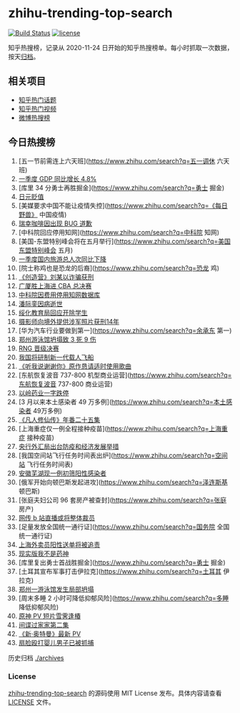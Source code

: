 # zhihu-trending-top-search

[![Build Status](https://github.com/justjavac/zhihu-trending-top-search/workflows/ci/badge.svg?branch=main)](https://github.com/justjavac/zhihu-trending-top-search/actions)
[![license](https://img.shields.io/github/license/justjavac/zhihu-trending-top-search)](https://github.com/justjavac/zhihu-trending-top-search/blob/main/LICENSE)

知乎热搜榜，记录从 2020-11-24 日开始的知乎热搜榜单。每小时抓取一次数据，按天[归档](./archives)。

## 相关项目

- [知乎热门话题](https://github.com/justjavac/zhihu-trending-hot-questions)
- [知乎热门视频](https://github.com/justjavac/zhihu-trending-hot-video)
- [微博热搜榜](https://github.com/justjavac/weibo-trending-hot-search)

## 今日热搜榜

<!-- BEGIN -->
<!-- 最后更新时间 Tue Apr 19 2022 23:13:30 GMT+0800 (China Standard Time) -->

1. [五一节前需连上六天班](https://www.zhihu.com/search?q=五一调休 六天班)
1. [一季度 GDP 同比增长 4.8%](https://www.zhihu.com/search?q=一季度GDP)
1. [库里 34 分勇士再胜掘金](https://www.zhihu.com/search?q=勇士 掘金)
1. [日元贬值](https://www.zhihu.com/search?q=日元贬值)
1. [美媒要求中国不能让疫情失控](https://www.zhihu.com/search?q=《每日野兽》 中国疫情)
1. [瑞幸咖啡因出现 BUG 道歉](https://www.zhihu.com/search?q=瑞幸咖啡因BUG道歉)
1. [中科院回应停用知网](https://www.zhihu.com/search?q=中科院 知网)
1. [美国-东盟特别峰会将在五月举行](https://www.zhihu.com/search?q=美国东盟特别峰会 五月)
1. [一季度国内旅游总人次同比下降](https://www.zhihu.com/search?q=国内旅游总人次同比下降)
1. [院士称鸡也是恐龙的后裔](https://www.zhihu.com/search?q=恐龙 鸡)
1. [《创造营》刘某以诈骗获刑](https://www.zhihu.com/search?q=刘丞以诈骗)
1. [广厦胜上海进 CBA 总决赛](https://www.zhihu.com/search?q=广厦晋级总决赛)
1. [中科院因费用停用知网数据库](https://www.zhihu.com/search?q=中科院停用知网数据库)
1. [潘际銮因病逝世](https://www.zhihu.com/search?q=潘际銮逝世)
1. [绥化教育局回应开除学生](https://www.zhihu.com/search?q=绥化教育局回应)
1. [摄影师向境外提供涉军照片获刑14年](https://www.zhihu.com/search?q=摄影师获刑14年)
1. [华为汽车行业要做到第一](https://www.zhihu.com/search?q=余承东 第一)
1. [郑州游泳馆坍塌致 3 死 9 伤](https://www.zhihu.com/search?q=郑州游泳馆坍塌)
1. [RNG 晋级决赛](https://www.zhihu.com/search?q=rng)
1. [我国将研制新一代载人飞船](https://www.zhihu.com/search?q=我国将研制新一代载人飞船)
1. [《听我说谢谢你》原作恳请适时使用歌曲](https://www.zhihu.com/search?q=听我说谢谢你原作发声)
1. [东航恢复波音 737-800 机型商业运营](https://www.zhihu.com/search?q=东航恢复波音 737-800 商业运营)
1. [以岭药业一字跌停](https://www.zhihu.com/search?q=以岭药业一字跌停)
1. [3 月以来本土感染者 49 万多例](https://www.zhihu.com/search?q=本土感染者 49万多例)
1. [《凡人修仙传》年番二十五集](https://www.zhihu.com/search?q=凡人修仙传之魔道争锋二十五集)
1. [上海重症仅一例全程接种疫苗](https://www.zhihu.com/search?q=上海重症 接种疫苗)
1. [央行外汇局出台防疫和经济发展举措](https://www.zhihu.com/search?q=央行外汇局出台举措)
1. [我国空间站飞行任务时间表出炉](https://www.zhihu.com/search?q=空间站 飞行任务时间表)
1. [安徽芜湖现一例初筛阳性感染者](https://www.zhihu.com/search?q=安徽芜湖疫情)
1. [俄军开始向顿巴斯发起进攻](https://www.zhihu.com/search?q=泽连斯基 顿巴斯)
1. [张庭夫妇公司 96 套房产被查封](https://www.zhihu.com/search?q=张庭 房产)
1. [网传 b 站直播或将整体裁员](https://www.zhihu.com/search?q=b站直播)
1. [足量发放全国统一通行证](https://www.zhihu.com/search?q=国务院 全国统一通行证)
1. [上海外卖员阳性送单将被追责](https://www.zhihu.com/search?q=外卖员阳性送单将被追责)
1. [现实版我不是药神](https://www.zhihu.com/search?q=现实版我不是药神)
1. [库里复出勇士首战胜掘金](https://www.zhihu.com/search?q=勇士 掘金)
1. [土耳其宣布军事打击伊拉克](https://www.zhihu.com/search?q=土耳其 伊拉克)
1. [郑州一游泳馆发生局部坍塌](https://www.zhihu.com/search?q=郑州游泳馆坍塌)
1. [周末多睡 2 小时可降低抑郁风险](https://www.zhihu.com/search?q=多睡 降低抑郁风险)
1. [原神 PV 短片雪霁逢椿](https://www.zhihu.com/search?q=原神PV)
1. [间谍过家家第二集](https://www.zhihu.com/search?q=间谍过家家第二集)
1. [《新·奥特曼》最新 PV](https://www.zhihu.com/search?q=新奥特曼PV)
1. [扇脸殴打婴儿男子已被抓捕](https://www.zhihu.com/search?q=扇脸殴打婴儿男子已被抓捕)

<!-- END -->

历史归档 [./archives](./archives)

### License

[zhihu-trending-top-search](https://github.com/justjavac/zhihu-trending-top-search)
的源码使用 MIT License 发布。具体内容请查看 [LICENSE](./LICENSE) 文件。
